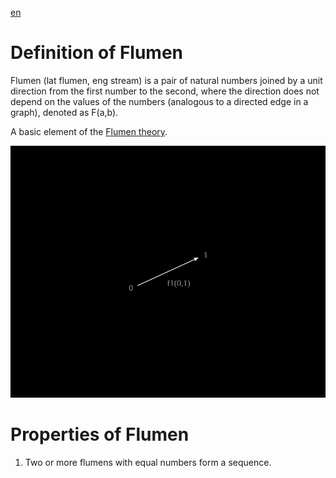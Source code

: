 [en](../en/flumen.md)

# Definition of Flumen

Flumen (lat flumen, eng stream) is a pair of natural numbers joined by a unit direction from the first number to the second, where the direction does not depend on the values of the numbers (analogous to a directed edge in a graph), denoted as F(a,b).

A basic element of the [Flumen theory](README.md).

![](../images/f1.svg)

# Properties of Flumen

1. Two or more flumens with equal numbers form a sequence.
